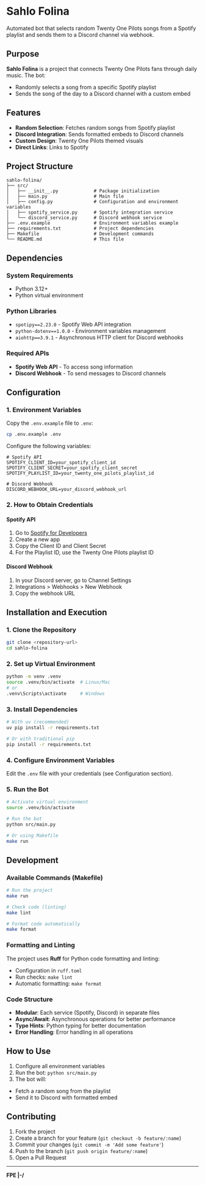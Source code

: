 # Sahlo Folina

Automated bot that selects random Twenty One Pilots songs from a Spotify playlist and sends them to a Discord channel via webhook.

## Purpose

**Sahlo Folina** is a project that connects Twenty One Pilots fans through daily music. The bot:

- Randomly selects a song from a specific Spotify playlist
- Sends the song of the day to a Discord channel with a custom embed

## Features

- **Random Selection**: Fetches random songs from Spotify playlist
- **Discord Integration**: Sends formatted embeds to Discord channels
- **Custom Design**: Twenty One Pilots themed visuals
- **Direct Links**: Links to Spotify

## Project Structure

```
sahlo-folina/
├── src/
│   ├── __init__.py             # Package initialization
│   ├── main.py                 # Main file
│   ├── config.py               # Configuration and environment variables
│   ├── spotify_service.py      # Spotify integration service
│   └── discord_service.py      # Discord webhook service
├── .env.example                # Environment variables example
├── requirements.txt            # Project dependencies
├── Makefile                    # Development commands
└── README.md                   # This file
```

## Dependencies

### System Requirements
- Python 3.12+
- Python virtual environment

### Python Libraries
- `spotipy==2.23.0` - Spotify Web API integration
- `python-dotenv==1.0.0` - Environment variables management
- `aiohttp==3.9.1` - Asynchronous HTTP client for Discord webhooks

### Required APIs
- **Spotify Web API** - To access song information
- **Discord Webhook** - To send messages to Discord channels

## Configuration

### 1. Environment Variables

Copy the `.env.example` file to `.env`:

```bash
cp .env.example .env
```

Configure the following variables:

```env
# Spotify API
SPOTIFY_CLIENT_ID=your_spotify_client_id
SPOTIFY_CLIENT_SECRET=your_spotify_client_secret
SPOTIFY_PLAYLIST_ID=your_twenty_one_pilots_playlist_id

# Discord Webhook
DISCORD_WEBHOOK_URL=your_discord_webhook_url
```

### 2. How to Obtain Credentials

#### Spotify API
1. Go to [Spotify for Developers](https://developer.spotify.com/)
2. Create a new app
3. Copy the Client ID and Client Secret
4. For the Playlist ID, use the Twenty One Pilots playlist ID

#### Discord Webhook
1. In your Discord server, go to Channel Settings
2. Integrations > Webhooks > New Webhook
3. Copy the webhook URL

## Installation and Execution

### 1. Clone the Repository
```bash
git clone <repository-url>
cd sahlo-folina
```

### 2. Set up Virtual Environment
```bash
python -m venv .venv
source .venv/bin/activate  # Linux/Mac
# or
.venv\Scripts\activate     # Windows
```

### 3. Install Dependencies
```bash
# With uv (recommended)
uv pip install -r requirements.txt

# Or with traditional pip
pip install -r requirements.txt
```

### 4. Configure Environment Variables
Edit the `.env` file with your credentials (see Configuration section).

### 5. Run the Bot
```bash
# Activate virtual environment
source .venv/bin/activate

# Run the bot
python src/main.py

# Or using Makefile
make run
```

## Development

### Available Commands (Makefile)

```bash
# Run the project
make run

# Check code (linting)
make lint

# Format code automatically
make format
```

### Formatting and Linting

The project uses **Ruff** for Python code formatting and linting:

- Configuration in `ruff.toml`
- Run checks: `make lint`
- Automatic formatting: `make format`

### Code Structure

- **Modular**: Each service (Spotify, Discord) in separate files
- **Async/Await**: Asynchronous operations for better performance
- **Type Hints**: Python typing for better documentation
- **Error Handling**: Error handling in all operations

## How to Use

1. Configure all environment variables
2. Run the bot: `python src/main.py`
3. The bot will:
  - Fetch a random song from the playlist
  - Send it to Discord with formatted embed

## Contributing

1. Fork the project
2. Create a branch for your feature (`git checkout -b feature/:name`)
3. Commit your changes (`git commit -m 'Add some feature'`)
4. Push to the branch (`git push origin feature/:name`)
5. Open a Pull Request


---

**FPE |-/**
